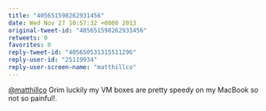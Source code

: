 ```yaml
---
title: "405651598262931456"
date: Wed Nov 27 10:57:32 +0000 2013
original-tweet-id: "405651598262931456"
retweets: 0
favorites: 0
reply-tweet-id: "405650531315511296"
reply-user-id: "25119934"
reply-user-screen-name: "matthillco"
---
```

<a href="https://twitter.com/matthillco">@matthillco</a> Grim luckily my VM boxes are pretty speedy on my MacBook so not so painful!.
